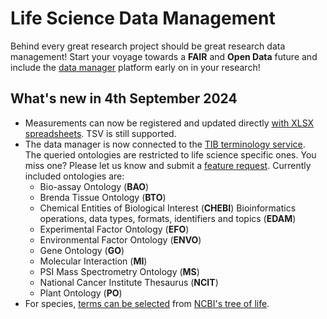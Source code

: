 # Life Science Data Management

Behind every great research project should be great research data management!
Start your voyage towards a __FAIR__ and __Open Data__ future and include
the [data manager](https://rdm.qbic.uni-tuebingen.de/login) platform early on in your research!

## What's new in 4th September 2024

- Measurements can now be registered and updated
  directly [with XLSX spreadsheets](measurement/measurement_introduction.md). TSV is still
  supported.
- The data manager is now connected to the [TIB terminology service](https://terminology.tib.eu).  
  The queried ontologies are restricted to life science specific ones. You miss one? Please let us
  know and submit
  a [feature request](https://github.com/qbicsoftware/data-manager-app/issues/new/choose). Currently
  included ontologies are:
    - Bio-assay Ontology (__BAO__)
    - Brenda Tissue Ontology (__BTO__)
    - Chemical Entities of Biological Interest (__CHEBI__)
      Bioinformatics operations, data types, formats, identifiers and topics (__EDAM__)
    - Experimental Factor Ontology (__EFO__)
    - Environmental Factor Ontology (__ENVO__)
    - Gene Ontology (__GO__)
    - Molecular Interaction (__MI__)
    - PSI Mass Spectrometry Ontology (__MS__)
    - National Cancer Institute Thesaurus (__NCIT__)
    - Plant Ontology (__PO__)
- For
  species, [terms can be selected](ontology_search/ontology_search_introduction.md)
  from [NCBI's tree of life](https://doi.org/10.1371/journal.pgen.1005912).


